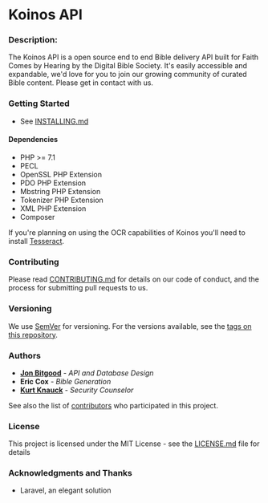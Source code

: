 # Koinos API

### Description:
The Koinos API is a open source end to end Bible delivery API built for Faith Comes by Hearing by the Digital Bible Society. It's easily accessible and expandable, we'd love for you to join our growing community of curated Bible content. Please get in contact with us.

### Getting Started

- See [INSTALLING.md](INSTALLING.md)

#### Dependencies

- PHP >= 7.1
- PECL
- OpenSSL PHP Extension
- PDO PHP Extension
- Mbstring PHP Extension
- Tokenizer PHP Extension
- XML PHP Extension
- Composer

If you're planning on using the OCR capabilities of Koinos you'll need to install [Tesseract](https://github.com/tesseract-ocr/tesseract/).

### Contributing

Please read [CONTRIBUTING.md](https://github.com/your/project/contributing.md) for details on our code of conduct, and the process for submitting pull requests to us.

### Versioning

We use [SemVer](http://semver.org/) for versioning. For the versions available, see the [tags on this repository](https://github.com/your/project/tags). 

### Authors

* [**Jon Bitgood**](https://github.com/jonBitgood) - *API and Database Design*
* **Eric Cox** - *Bible Generation*
* [**Kurt Knauck**](https://github.com/KNauck) - *Security Counselor* 

See also the list of [contributors](https://github.com/your/project/contributors) who participated in this project.

### License

This project is licensed under the MIT License - see the [LICENSE.md](LICENSE.md) file for details

### Acknowledgments and Thanks

* Laravel, an elegant solution